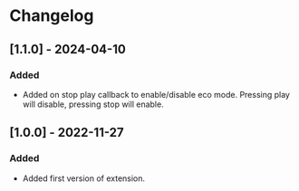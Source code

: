 # Changelog

## [1.1.0] - 2024-04-10
### Added
- Added on stop play callback to enable/disable eco mode. Pressing play will disable, pressing stop will enable.

## [1.0.0] - 2022-11-27

### Added
- Added first version of extension.
